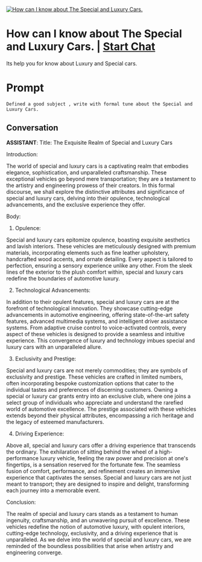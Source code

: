 
[![How can I know about The Special and Luxury Cars.](https://flow-prompt-covers.s3.us-west-1.amazonaws.com/icon/Impressionist/i6.png)](https://gptcall.net/chat.html?data=%7B%22contact%22%3A%7B%22id%22%3A%221hkvMTrAnO-kDIvqGwe73%22%2C%22flow%22%3Atrue%7D%7D)
# How can I know about The Special and Luxury Cars. | [Start Chat](https://gptcall.net/chat.html?data=%7B%22contact%22%3A%7B%22id%22%3A%221hkvMTrAnO-kDIvqGwe73%22%2C%22flow%22%3Atrue%7D%7D)
Its help you for know about Luxury and Special cars.

# Prompt

```
Defined a good subject , write with formal tune about the Special and Luxury Cars.
```

## Conversation

**ASSISTANT**: Title: The Exquisite Realm of Special and Luxury Cars



Introduction:

The world of special and luxury cars is a captivating realm that embodies elegance, sophistication, and unparalleled craftsmanship. These exceptional vehicles go beyond mere transportation; they are a testament to the artistry and engineering prowess of their creators. In this formal discourse, we shall explore the distinctive attributes and significance of special and luxury cars, delving into their opulence, technological advancements, and the exclusive experience they offer.



Body:



1. Opulence:

Special and luxury cars epitomize opulence, boasting exquisite aesthetics and lavish interiors. These vehicles are meticulously designed with premium materials, incorporating elements such as fine leather upholstery, handcrafted wood accents, and ornate detailing. Every aspect is tailored to perfection, ensuring a sensory experience unlike any other. From the sleek lines of the exterior to the plush comfort within, special and luxury cars redefine the boundaries of automotive luxury.



2. Technological Advancements:

In addition to their opulent features, special and luxury cars are at the forefront of technological innovation. They showcase cutting-edge advancements in automotive engineering, offering state-of-the-art safety features, advanced multimedia systems, and intelligent driver assistance systems. From adaptive cruise control to voice-activated controls, every aspect of these vehicles is designed to provide a seamless and intuitive experience. This convergence of luxury and technology imbues special and luxury cars with an unparalleled allure.



3. Exclusivity and Prestige:

Special and luxury cars are not merely commodities; they are symbols of exclusivity and prestige. These vehicles are crafted in limited numbers, often incorporating bespoke customization options that cater to the individual tastes and preferences of discerning customers. Owning a special or luxury car grants entry into an exclusive club, where one joins a select group of individuals who appreciate and understand the rarefied world of automotive excellence. The prestige associated with these vehicles extends beyond their physical attributes, encompassing a rich heritage and the legacy of esteemed manufacturers.



4. Driving Experience:

Above all, special and luxury cars offer a driving experience that transcends the ordinary. The exhilaration of sitting behind the wheel of a high-performance luxury vehicle, feeling the raw power and precision at one's fingertips, is a sensation reserved for the fortunate few. The seamless fusion of comfort, performance, and refinement creates an immersive experience that captivates the senses. Special and luxury cars are not just meant to transport; they are designed to inspire and delight, transforming each journey into a memorable event.



Conclusion:



The realm of special and luxury cars stands as a testament to human ingenuity, craftsmanship, and an unwavering pursuit of excellence. These vehicles redefine the notion of automotive luxury, with opulent interiors, cutting-edge technology, exclusivity, and a driving experience that is unparalleled. As we delve into the world of special and luxury cars, we are reminded of the boundless possibilities that arise when artistry and engineering converge.



